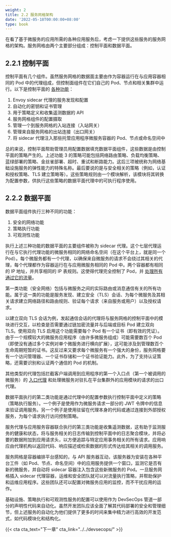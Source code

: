 ```yaml
---
weight: 2
title: 2.2 服务网格架构
date: '2022-05-18T00:00:00+08:00'
type: book
---
```


在看了基于微服务的应用所需的各种应用服务后，考虑一下提供这些服务的服务网格的架构。服务网格由两个主要部分组成：控制平面和数据平面。

## 2.2.1 控制平面

控制平面有几个组件。虽然服务网格的数据面主要由作为容器运行在与应用容器相同的 Pod 中的代理组成，但控制面组件在它们自己的 Pod、节点和相关集群中运行。以下是控制平面的 [各种功能](https://medium.com/avmconsulting-blog/managing-microservices-with-istio-service-mesh-in-kubernetes-36e1fda81757)：

1.  Envoy sidecar 代理的服务发现和配置
2.  自动化的密钥和证书管理
3.  用于策略定义和收集遥测数据的 API
4.  服务网格组件的配置摄取
5.  管理一个到服务网格的入站连接（入站网关）
6.  管理来自服务网格的出站连接（出口网关）
7.  将 sidecar 代理注入那些托管应用程序微服务容器的 Pod、节点或命名空间中

总的来说，控制平面帮助管理员用配置数据填充数据平面组件，这些数据是由控制平面的策略产生的。上述功能 3 的策略可能包括网络路由策略、负载均衡策略、蓝绿部署的策略、金丝雀部署、超时、重试和断路能力。这后三项被统称为网络基础设施服务的弹性能力的特殊名称。最后要说的是与安全相关的策略（例如，认证和授权策略、TLS 建立策略等）。这些策略规则由一个模块解析，该模块将其转换为配置参数，供执行这些策略的数据平面代理中的可执行程序使用。

## 2.2.2 数据平面

数据平面组件执行三种不同的功能：

1.  安全的网络功能
2.  策略执行功能
3.  可观测性功能

执行上述三种功能的数据平面的主要组件被称为 sidecar 代理。这个七层代理运行在与它执行代理功能的微服务相同的网络命名空间（在这个平台上，就是同一个 Pod）。每个微服务都有一个代理，以确保来自微服务的请求不会绕过其相关的代理，每个代理都作为容器运行在与应用微服务相同的 Pod 中。两个容器都有相同的 IP 地址，并共享相同的 IP 表规则。这使得代理完全控制了 Pod，并 [处理所有通过它的流量](https://medium.com/avmconsulting-blog/managing-microservices-with-istio-service-mesh-in-kubernetes-36e1fda81757)。

第一类功能（安全网络）包括与微服务之间的实际路由或消息通信有关的所有功能。属于这一类的功能是服务发现、建立安全（TLS）会话、为每个微服务及其相关请求建立网络路径和路由规则、验证每个请求（来自服务或用户）以及授权请求。

以建立双向 TLS 会话为例，发起通信会话的代理将与服务网格的控制平面中的模块进行交互，以检查是否需要通过链加密流量并与后端或目标 Pod 建立双向 TLS。使用双向 TLS 启用这个功能需要每个 Pod 有一个证书（即有效的凭证）。由于一个规模较大的微服务应用程序（由许多微服务组成）可能需要数百个 Pod（即使没有通过多个实例对单个微服务进行横向扩展），这可能涉及到管理数百个生命周期短暂的证书。这反过来又要求每个微服务有一个强大的身份，服务网格要有一个访问管理器、一个证书存储和一个证书验证能力。此外，为了支持认证策略，还需要识别和认证两个通信的 Pod 的机制。

其他类型的代理包括拦截客户端调用到应用程序的第一个入口点（第一个被调用的微服务）的 [入口代理](https://medium.com/swlh/kong-api-gateway-zero-to-production-5b8431495ee) 和处理微服务对驻扎在平台集群外的应用模块的请求的出口代理。

数据平面执行的第二类功能是通过代理中的配置参数执行控制平面中定义的策略（策略执行服务）。一个例子是使用作为微服务请求一部分的 JWT 令牌中的信息来验证调用服务。另一个例子是使用驻留在代理本身的代码或通过连接到外部授权服务，为每个请求执行访问控制策略。

服务代理与应用服务容器联合执行的第三类功能是收集遥测数据，这有助于监测服务的健康和状态，将与服务相关的日志传输到控制平面中的日志聚合模块，并将必要的数据附加到应用请求头，以方便追踪与特定应用事务相关的所有请求。应用响应由代理机构以返回代码、响应描述或检索数据的形式传达给其相关的调用服务。

服务网格是容器编排平台感知的，与 API 服务器互动，该服务器为安装在各种平台工件（如 Pod、节点、命名空间）中的应用服务提供一个窗口，监测它是否有新的微服务，并自动将 sidecar 容器注入包含这些新微服务的 Pod。一旦服务网格插入 sidecar 代理容器，运维和安全团队就可以对流量执行策略，并帮助保护和运维应用程序。这些团队还可以配置对微服务应用的监控，而不干扰应用的运作。

基础设施、策略执行和可观测性服务的配置可以使用作为 DevSecOps 管道一部分的声明性代码来自动化。虽然开发团队应该全面了解其代码部署的安全和管理细节，但上述服务的自动化为他们提供了更多的时间来集中精力进行高效的开发范式，如代码模块化和结构化。

{{< cta cta_text="下一章" cta_link="../../devsecops/" >}}